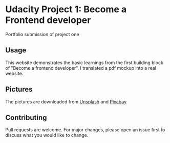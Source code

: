 # Udacity Project 1: Become a Frontend developer
Portfolio submission of project one  

## Usage

This website demonstrates the basic learnings from the first building block of "Become a frontend developer". 
I translated a pdf mockup into a real website. 

## Pictures
The pictures are downloaded from [Unsplash](https://unsplash.com/) and [Pixabay](https://pixabay.com/de/)

## Contributing
Pull requests are welcome. For major changes, please open an issue first to discuss what you would like to change.


